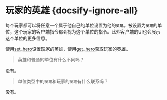 # 玩家的英雄 {docsify-ignore-all} 

每个玩家都可以将任意一个属于他自己的单位设置为他的`英雄`。被设置为`英雄`的单位，这个玩家的客户端指令都会视为这个单位的指令。此外客户端的UI也会展示这个单位的更多信息。

使用[set_hero]设置玩家的英雄，使用[get_hero]获取玩家的英雄。

> 英雄和普通的单位有什么不同吗？

没有。

> 单位类型中的`英雄`和玩家的`英雄`有什么联系吗？

没有。

[set_hero]:/ac/api/player?=set_hero
[get_hero]:/ac/api/player?=get_hero
